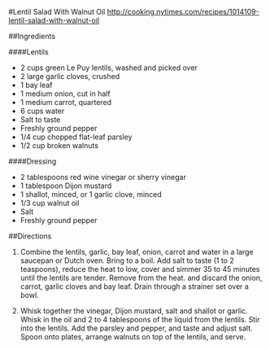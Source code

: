 #Lentil Salad With Walnut Oil
http://cooking.nytimes.com/recipes/1014109-lentil-salad-with-walnut-oil

##Ingredients

####Lentils
- 2 cups green Le Puy lentils, washed and picked over
- 2 large garlic cloves, crushed
- 1 bay leaf
- 1 medium onion, cut in half
- 1 medium carrot, quartered
- 6 cups water
- Salt to taste
- Freshly ground pepper
- 1/4 cup chopped flat-leaf parsley
- 1/2 cup broken walnuts

####Dressing
- 2 tablespoons red wine vinegar or sherry vinegar
- 1 tablespoon Dijon mustard
- 1 shallot, minced, or 1 garlic clove, minced
- 1/3 cup walnut oil
- Salt
- Freshly ground pepper

##Directions

1. Combine the lentils, garlic, bay leaf, onion, carrot and water in a large saucepan or Dutch oven. Bring to a boil. Add salt to taste (1 to 2 teaspoons), reduce the heat to low, cover and simmer 35 to 45 minutes until the lentils are tender. Remove from the heat. and discard the onion, carrot, garlic cloves and bay leaf. Drain through a strainer set over a bowl.

2. Whisk together the vinegar, Dijon mustard, salt and shallot or garlic. Whisk in the oil and 2 to 4 tablespoons of the liquid from the lentils. Stir into the lentils. Add the parsley and pepper, and taste and adjust salt. Spoon onto plates, arrange walnuts on top of the lentils, and serve.